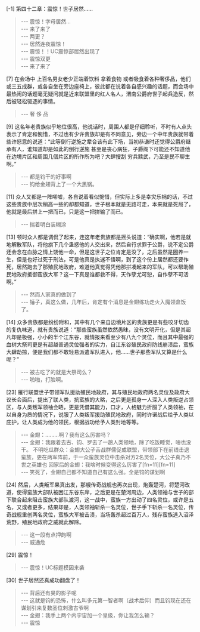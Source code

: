 
[-1] 第四十二章：震惊！世子居然……
>--- 震惊！字母居然…<br>
>--- 来了来了<br>
>--- 两更？<br>
>--- 居然连夜震惊！<br>
>--- 震惊！！UC震惊部居然出现了<br>
>--- 震惊双更<br>
>--- 来了来了<br>

[7] 在会场中 上百名男女老少正端着饮料 拿着食物 或者吸食着各种奢侈品，他们或三五成群，或各自坐在旁边座椅上，彼此都在说着各自感兴趣的话题，而会场中最热闹的话题毫无疑问就是近来联盟里的红人名人，渭南公爵府世子起兵造反，然后被轻松驱逐的事情。
>--- 奢 侈 品<br>

[9] 这名年老贵族似乎地位很高，他说话时，周围人都是仔细聆听，不时有人点头表示了肯定和惋惜，不过也有少许贵族却是有不同意见，旁边一个中年贵族就带着些许怒意的说道：“此等倒行逆施之辈合该有此下场，当初恭谦时还觉得公爵府继承有人，谁知道却是如此的倒行逆施 甚至是丧心病狂，子爵阁下可能还不知道他在边境片区和周围几個片区的所作所为吧？大肆搜刮 穷兵黩武，乃至是民不聊生啊。”
>--- 都是钧干的好事啊<br>
>--- 钧给金翅背上了一个大黑锅。<br>

[11] 众人又都是一阵唏嘘，各自说着看似惋惜，但实际上多是幸灾乐祸的话，不过这些贵族中层次稍高一些的却都知道，世子根本就是无路可走，本来就是死局了，他就是最后拼上一把而已，只是这一把拼输了而已。
>--- 揣着明白装糊涂<br>

[13] 顿时众人都是调侃了起来，连这年老贵族都是摇头说道：“确实啊，他若是就地解散军队，将他旗下几个蛊惑他的人交出来，然后自行求罪于公爵，说不定公爵还会念在血脉之情上饶他一命，但是这世子之位肯定是没了，之后虽然是圈养一生，但是也好过死于刑法，可是他真是执迷不悟啊，到了这个份上居然都还要作死，居然跑去了那殖民地政府，难道他真觉得凭他那拼凑起来的军队，可以帮助殖民地政府抵御蛮族大军？这一下真是谁都救不得，天作孽尤可恕，自作孽不可活啊。”
>--- 然而人家真的做到了<br>
>--- 锤子，真这么做，几年后，肯定有个消息是金翅练功走火入魔领盒饭了。<br>

[14] 众多贵族都是纷纷附和，其中有几个来自边境片区的贵族更是有些咬牙切齿的复仇味道，就有贵族说道：“那些蛮族虽然依然愚昧，没有文明开化，但是其超凡却是极强，小小的半个江东谷，就情报来看至少有八九个灵位，而且其中最强的血树大祭司更是有超越普通灵位强者的实力，自江东谷殖民政府防线崩溃后，蛮族大肆劫掠，便是我们都不敢轻易派遣军队进入，他……世子那些军队又算是什么呢？”
>--- 被古吃了的就是大祭司么？<br>
>--- 啪啪，打脸啊。<br>

[23] 雁行联盟世子带领军队援助殖民地政府，其与殖民地政府两名灵位及政府大议长会面后，提出了联人类，抗蛮族的大略，之后更是孤身一人深入人类叛逆占领区，与人类叛军领袖会晤，更是凭借其能力，口才，人格魅力折服了人类领袖，在以自身为质的情况下，说服了人类叛军援助殖民地政府，同时许诺战后给予人类以庇护，让人类成为他的领民，根据战功给予人类封地等等。
>--- 金翅：………啊？我有这么厉害吗？<br>
>--- 金翅：我跟着去古、钧、罗去了一趟人类领地，除了吃饭睡觉，啥也没干。
不明吃瓜群众：金翅大公子舌战群儒促成联盟，带领部下在前线击退蛮族，更在两军阵前，于一众蛮族灵位中击杀对方2名灵位，大公子真乃不世之英雄也
回家后的金翅：我啥时候变得这么厉害了[fn=11][fn=11]<br>
>--- 笑死了，金翅自己都不知道自己有这么强。全是钧的谋划啊<br>

[24] 然后，人类叛军果真出发，那艘传奇战舰也再次出现，炮轰楚河，将楚河改道，使得蛮族大部队被困江东谷东岸，之后更是在楚河周边，人类领袖与世子的部下联合起来阻击蛮族大部队渡河，这一战中，蛮族一方出动了四名灵位，或许是五名，又或者更多，结果却是，人类领袖斩杀一名灵位，世子手下斩杀一名灵位，传奇战舰重创两名灵位，蛮族大军被击溃，当场轰杀超过百万人，残存蛮族逃入沼泽荒野，殖民地政府之威就此解除。
>--- 这一段有点押韵啊<br>
>--- 威通危<br>

[29] 震惊！
>--- 震惊！UC标题模因来袭<br>

[30] 世子居然还真成功翻盘了！
>--- 背后还有昊的影子呢<br>
>--- 这就是钧的恐怖，什么叫多元第一智者啊（战术后仰）而且钧现在还在谋划引来复数圣位刺激古爷啊<br>
>--- 金翅：我手上两个内宇宙加一个皇级，你让我怎么输？<br>
>--- 震惊<br>
